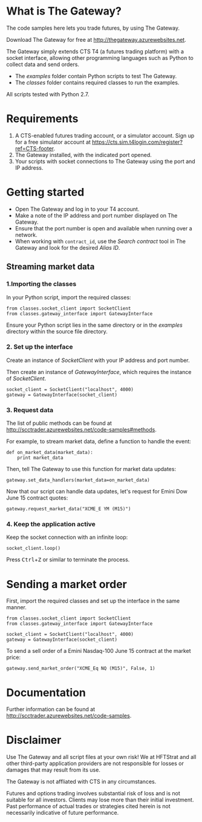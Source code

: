 What is The Gateway?
===
The code samples here lets you trade futures, by using The Gateway.

Download The Gateway for free at http://thegateway.azurewebsites.net.

The Gateway simply extends CTS T4 (a futures trading platform) with a socket interface, allowing other programming languages such as Python to collect data and send orders.

- The *examples* folder contain Python scripts to test The Gateway.
- The *classes* folder contains required classes to run the examples.

All scripts tested with Python 2.7.

Requirements
===
1. A CTS-enabled futures trading account, or a simulator account. Sign up for a free simulator account at https://cts.sim.t4login.com/register?ref=CTS-footer.
2. The Gateway installed, with the indicated port opened.
3. Your scripts with socket connections to The Gateway using the port and IP address.

Getting started
===
- Open The Gateway and log in to your T4 account.
- Make a note of the IP address and port number displayed on The Gateway.
- Ensure that the port number is open and available when running over a network.
- When working with <code>contract_id</code>, use the *Search contract* tool in The Gateway and look for the desired *Alias ID*.

## Streaming market data ##

### 1.Importing the classes ###
In your Python script, import the required classes: 
```
from classes.socket_client import SocketClient
from classes.gateway_interface import GatewayInterface
```
Ensure your Python script lies in the same directory or in the *examples* directory within the source file directory. 

### 2. Set up the interface ###
Create an instance of *SocketClient* with your IP address and port number.

Then create an instance of *GatewayInterface*, which requires the instance of *SocketClient*. 

```
socket_client = SocketClient("localhost", 4000)
gateway = GatewayInterface(socket_client)
```

### 3. Request data ###
The list of public methods can be found at http://scctrader.azurewebsites.net/code-samples#methods.

For example, to stream market data, define a function to handle the event:
```
def on_market_data(market_data):
    print market_data
```

Then, tell The Gateway to use this function for market data updates:
```
gateway.set_data_handlers(market_data=on_market_data)
```

Now that our script can handle data updates, let's request for Emini Dow June 15 contract quotes:
```
gateway.request_market_data("XCME_E YM (M15)")
```

### 4. Keep the application active ###
Keep the socket connection with an infinite loop:
```
socket_client.loop()
```
Press <kbd>Ctrl</kbd>+<kbd>Z</kbd> or similar to terminate the process.


Sending a market order
===
First, import the required classes and set up the interface in the same manner.
```
from classes.socket_client import SocketClient
from classes.gateway_interface import GatewayInterface

socket_client = SocketClient("localhost", 4000)
gateway = GatewayInterface(socket_client)
```
To send a sell order of a Emini Nasdaq-100 June 15 contract at the market price:
```
gateway.send_market_order("XCME_Eq NQ (M15)", False, 1)
```

Documentation
===
Further information can be found at http://scctrader.azurewebsites.net/code-samples.

Disclaimer
===
Use The Gateway and all script files at your own risk! We at HFTStrat and all other third-party application providers are not responsible for losses or damages that may result from its use. 

The Gateway is not affliated with CTS in any circumstances. 

Futures and options trading involves substantial risk of loss and is not suitable for all investors. Clients may lose more than their initial investment. Past performance of actual trades or strategies cited herein is not necessarily indicative of future performance. 








